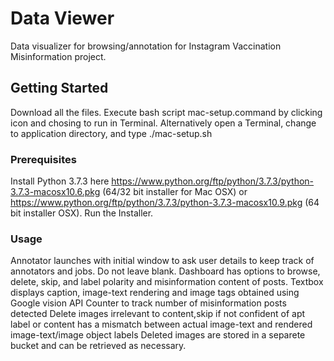 # Data Viewer

Data visualizer for browsing/annotation for Instagram Vaccination Misinformation project.

## Getting Started

Download all the files.
Execute bash script mac-setup.command by clicking icon and chosing to run in Terminal. Alternatively open a Terminal, change to application directory, and type ./mac-setup.sh

### Prerequisites

Install Python 3.7.3 here https://www.python.org/ftp/python/3.7.3/python-3.7.3-macosx10.6.pkg (64/32 bit installer for Mac OSX) or https://www.python.org/ftp/python/3.7.3/python-3.7.3-macosx10.9.pkg (64 bit installer OSX). 
Run the Installer.

### Usage

Annotator launches with initial window to ask user details to keep track of annotators and jobs. Do not leave blank. 
Dashboard has options to browse, delete, skip, and label polarity and misinformation content of posts.
Textbox displays caption, image-text rendering and image tags obtained using Google vision API
Counter to track number of misinformation posts detected
Delete images irrelevant to content,skip if not confident of apt label or content has a mismatch between actual image-text and rendered image-text/image object labels
Deleted images are stored in a separete bucket and can be retrieved as necessary. 

